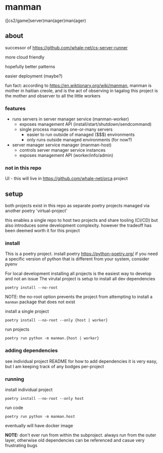 # manman
([cs2/game]server)man(ager)man(ager)


## about

successor of https://github.com/whale-net/cs-server-runner

more cloud friendly

hopefully better patterns

easier deployment (maybe?)

fun fact: according to https://en.wiktionary.org/wiki/manman, manman is mother in haitian creole, and is the act of observing in tagalog
this project is the mother and observer to all the little workers

### features

- runs servers in server manager service (manman-worker)
    - exposes management API (install/start/shutdown/sendcommand)
    - single process manages one-or-many servers
        - easier to run outside of managed ($$$) environments
        - only runs outside managed environments (for now?)
- server manager service manager (manman-host)
    - controls server manager service instances
    - exposes management API (worker/info/admin)

### not in this repo
UI - this will live in https://github.com/whale-net/orca project


## setup
both projects exist in this repo as separate poetry projects managed via another poetry 'virtual-project'

this enables a single repo to host two projects and share tooling (CI/CD)
but also introduces some development complexity. however the tradeoff has been deemed worth it for this project


### install

This is a poetry project. install poetry https://python-poetry.org/
if you need a specific version of python that is different from your system, consider pyenv

For local development installing all projects is the easiest way to develop and not an issue
The virutal project is setup to install all dev dependencies
```
poetry install --no-root
```
NOTE: the no-root option prevents the project from attempting to install a `manman` package that does not exist


install a single project
```
poetry install --no-root --only {host | worker}
```

run projects
```
poetry run python -m manman.{host | worker}
```


### adding dependencies
see individual project README for how to add dependencies
it is very easy, but I am keeping track of any bodges per-project

### running
install individual project
```
poetry install --no-root --only host
```

run code
```
poetry run python -m manman.host
```

eventually will have docker image


**NOTE:** don't ever run from within the subproject. always run from the outer layer, otherwise old dependencies can be referenced and casue very frustrating bugs
